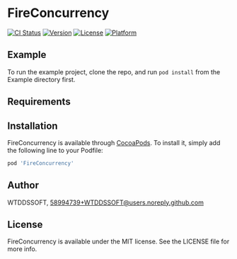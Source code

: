# FireConcurrency

[![CI Status](https://img.shields.io/travis/WTDDSSOFT/FireConcurrency.svg?style=flat)](https://travis-ci.org/WTDDSSOFT/FireConcurrency)
[![Version](https://img.shields.io/cocoapods/v/FireConcurrency.svg?style=flat)](https://cocoapods.org/pods/FireConcurrency)
[![License](https://img.shields.io/cocoapods/l/FireConcurrency.svg?style=flat)](https://cocoapods.org/pods/FireConcurrency)
[![Platform](https://img.shields.io/cocoapods/p/FireConcurrency.svg?style=flat)](https://cocoapods.org/pods/FireConcurrency)

## Example

To run the example project, clone the repo, and run `pod install` from the Example directory first.

## Requirements

## Installation

FireConcurrency is available through [CocoaPods](https://cocoapods.org). To install
it, simply add the following line to your Podfile:

```ruby
pod 'FireConcurrency'
```

## Author

WTDDSSOFT, 58994739+WTDDSSOFT@users.noreply.github.com

## License

FireConcurrency is available under the MIT license. See the LICENSE file for more info.
